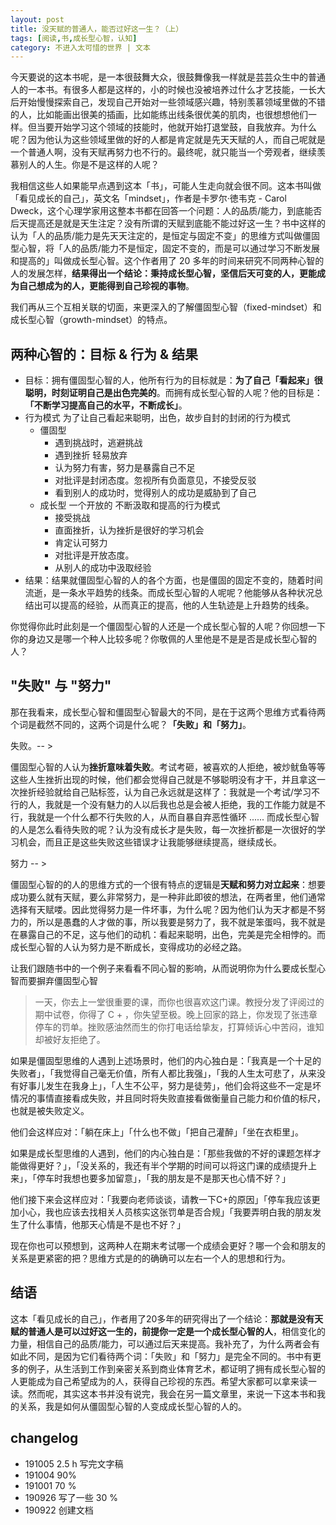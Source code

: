 ```yaml
---
layout: post
title: 没天赋的普通人，能否过好这一生？（上）
tags: [阅读,书,成长型心智，认知]
category: 不进入太可惜的世界 | 文本
---
```


今天要说的这本书呢，是一本很鼓舞大众，很鼓舞像我一样就是芸芸众生中的普通人的一本书。有很多人都是这样的，小的时候也没被培养过什么才艺技能，一长大后开始慢慢探索自己，发现自己开始对一些领域感兴趣，特别羡慕领域里做的不错的人，比如能画出很美的插画，比如能练出线条很优美的肌肉，也很想想他们一样。但当要开始学习这个领域的技能时，他就开始打退堂鼓，自我放弃。为什么呢？因为他认为这些领域里做的好的人都是肯定就是先天天赋的人，而自己呢就是一个普通人啊，没有天赋再努力也不行的。最终呢，就只能当一个旁观者，继续羡慕别人的人生。你是不是这样的人呢？

我相信这些人如果能早点遇到这本「书」，可能人生走向就会很不同。这本书叫做「看见成长的自己」，英文名「mindset」，作者是卡罗尔·徳韦克 - Carol Dweck，这个心理学家用这整本书都在回答一个问题：人的品质/能力，到底能否后天提高还是就是天生注定？没有所谓的天赋到底能不能过好这一生？书中这样的认为「人的品质/能力是先天天注定的，是恒定与固定不变」的思维方式叫做僵固型心智，将「人的品质/能力不是恒定，固定不变的，而是可以通过学习不断发展和提高的」叫做成长型心智。这个作者用了 20 多年的时间来研究不同两种心智的人的发展怎样，**结果得出一个结论：秉持成长型心智，坚信后天可变的人，更能成为自己想成为的人，更能得到自己珍视的事物**。

我们再从三个互相关联的切面，来更深入的了解僵固型心智（fixed-mindset）和成长型心智（growth-mindset）的特点。

## 两种心智的：目标 & 行为 & 结果

- 目标：拥有僵固型心智的人，他所有行为的目标就是：**为了自己「看起来」很聪明，时刻证明自己是出色完美的**。而拥有成长型心智的人呢？他的目标是：**「不断学习提高自己的水平，不断成长」**。
- 行为模式 为了让自己看起来聪明，出色，故步自封的封闭的行为模式
   - 僵固型
     - 遇到挑战时，逃避挑战
     - 遇到挫折 轻易放弃
     - 认为努力有害，努力是暴露自己不足
     - 对批评是封闭态度。忽视所有负面意见，不接受反驳
     - 看到别人的成功时，觉得别人的成功是威胁到了自己
  - 成长型 一个开放的 不断汲取和提高的行为模式
     - 接受挑战 
     - 直面挫折，认为挫折是很好的学习机会
     - 肯定认可努力
     - 对批评是开放态度。
     - 从别人的成功中汲取经验
- 结果：结果就僵固型心智的人的各个方面，也是僵固的固定不变的，随着时间流逝，是一条水平趋势的线条。而成长型心智的人呢呢？他能够从各种状况总结出可以提高的经验，从而真正的提高，他的人生轨迹是上升趋势的线条。

你觉得你此时此刻是一个僵固型心智的人还是一个成长型心智的人呢？你回想一下你的身边又是哪一个种人比较多呢？你敬佩的人里他是不是是否是成长型心智的人？



## "失败" 与 "努力"

那在我看来，成长型心智和僵固型心智最大的不同，是在于这两个思维方式看待两个词是截然不同的，这两个词是什么呢？**「失败」和「努力」**。

失败。-- >

僵固型心智的人认为**挫折意味着失败**。考试考砸，被喜欢的人拒绝，被炒鱿鱼等等这些人生挫折出现的时候，他们都会觉得自己就是不够聪明没有才干，并且拿这一次挫折经验就给自己贴标签，认为自己永远就是这样了：我就是一个考试/学习不行的人，我就是一个没有魅力的人以后我也总是会被人拒绝，我的工作能力就是不行，我就是一个什么都不行失败的人，从而自暴自弃恶性循环 ...... 而成长型心智的人是怎么看待失败的呢？认为没有成长才是失败，每一次挫折都是一次很好的学习机会，而且正是这些失败这些错误才让我能够继续提高，继续成长。

努力 -- > 

僵固型心智的的人的思维方式的一个很有特点的逻辑是**天赋和努力对立起来**：想要成功要么就有天赋，要么非常努力，是一种非此即彼的想法，在两者里，他们通常选择有天赋喽。因此觉得努力是一件坏事，为什么呢？因为他们认为天才都是不努力的，所以是愚蠢的人才做的事，所以我要是努力了，我不就是笨蛋吗，我不就是在暴露自己的不足，这与他们的动机：看起来聪明，出色，完美是完全相悖的。而成长型心智的人认为努力是不断成长，变得成功的必经之路。

让我们跟随书中的一个例子来看看不同心智的影响，从而说明你为什么要成长型心智而要摒弃僵固型心智

> 一天，你去上一堂很重要的课，而你也很喜欢这门课。教授分发了评阅过的期中试卷，你得了 C + ，你失望至极。晚上回家的路上，你发现了张违章停车的罚单。挫败感油然而生的你打电话给挚友，打算倾诉心中苦闷，谁知却被好友拒绝了。

如果是僵固型思维的人遇到上述场景时，他们的内心独白是：「我真是一个十足的失败者」，「我觉得自己毫无价值，所有人都比我强」，「我的人生太可悲了，从来没有好事儿发生在我身上」，「人生不公平，努力是徒劳」，他们会将这些不一定是坏情况的事情直接看成失败，并且同时将失败直接看做衡量自己能力和价值的标尺，也就是被失败定义。

他们会这样应对：「躺在床上」「什么也不做」「把自己灌醉」「坐在衣柜里」。

如果是成长型思维的人遇到，他们的内心独白是：「那些我做的不好的课题怎样才能做得更好？」，「没关系的，我还有半个学期的时间可以将这门课的成绩提升上来」，「停车时我想也要多加留意」，「我的朋友是不是那天也心情不好？」

他们接下来会这样应对：「我要向老师谈谈，请教一下C+的原因」「停车我应该更加小心，我也应该去找相关人员核实这张罚单是否合规」「我要弄明白我的朋友发生了什么事情，他那天心情是不是也不好？」

现在你也可以预想到，这两种人在期末考试哪一个成绩会更好？哪一个会和朋友的关系是更紧密的把？思维方式是的的确确可以左右一个人的思想和行为。


## 结语

这本「看见成长的自己」，作者用了20多年的研究得出了一个结论：**那就是没有天赋的普通人是可以过好这一生的，前提你一定是一个成长型心智的人**，相信变化的力量，相信自己的品质/能力，可以通过后天来提高。我补充了，为什么两者会有如此不同，是因为它们看待两个词：「失败」和「努力」是完全不同的。书中有更多的例子，从生活到工作到亲密关系到商业体育艺术，都证明了拥有成长型心智的人更能成为自己希望成为的人，获得自己珍视的东西。希望大家都可以拿来读一读。然而呢，其实这本书并没有说完，我会在另一篇文章里，来说一下这本书和我的关系，我是如何从僵固型心智的人变成成长型心智的人的。
## changelog
- 191005 2.5 h 写完文字稿
- 191004 90%
- 191001 70 % 
- 190926 写了一些 30 %
- 190922 创建文档
